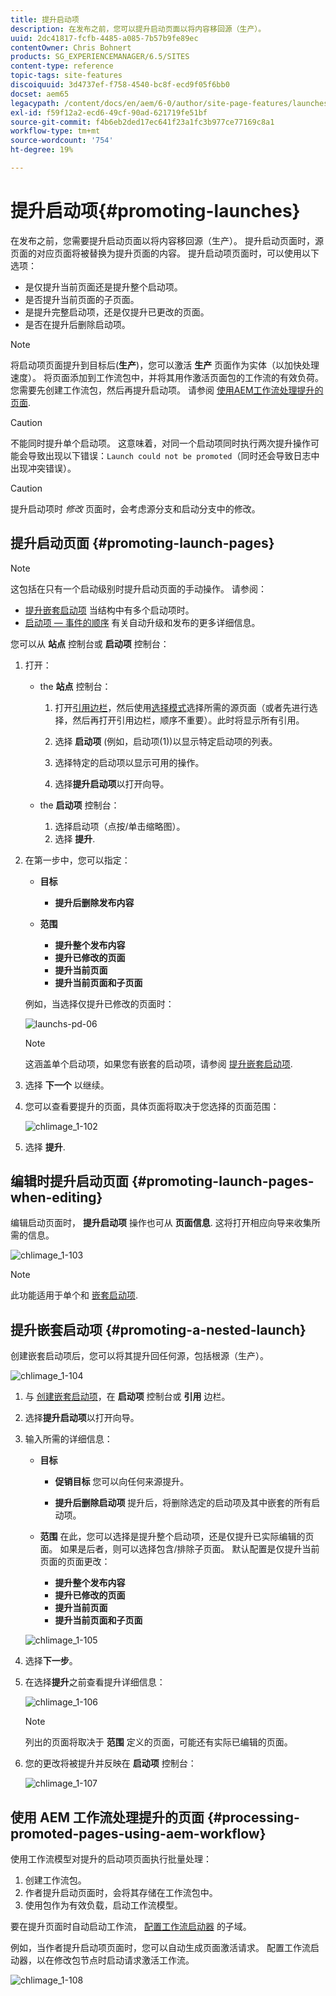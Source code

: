 ```yaml
---
title: 提升启动项
description: 在发布之前，您可以提升启动页面以将内容移回源（生产）。
uuid: 2dc41817-fcfb-4485-a085-7b57b9fe89ec
contentOwner: Chris Bohnert
products: SG_EXPERIENCEMANAGER/6.5/SITES
content-type: reference
topic-tags: site-features
discoiquuid: 3d4737ef-f758-4540-bc8f-ecd9f05f6bb0
docset: aem65
legacypath: /content/docs/en/aem/6-0/author/site-page-features/launches
exl-id: f59f12a2-ecd6-49cf-90ad-621719fe51bf
source-git-commit: f4b6eb2ded17ec641f23a1fc3b977ce77169c8a1
workflow-type: tm+mt
source-wordcount: '754'
ht-degree: 19%

---
```


# 提升启动项{#promoting-launches}

在发布之前，您需要提升启动页面以将内容移回源（生产）。 提升启动页面时，源页面的对应页面将被替换为提升页面的内容。 提升启动项页面时，可以使用以下选项：

* 是仅提升当前页面还是提升整个启动项。
* 是否提升当前页面的子页面。
* 是提升完整启动项，还是仅提升已更改的页面。
* 是否在提升后删除启动项。

>[!NOTE]
>
>将启动项页面提升到目标后(**生产**)，您可以激活 **生产** 页面作为实体（以加快处理速度）。 将页面添加到工作流包中，并将其用作激活页面包的工作流的有效负荷。 您需要先创建工作流包，然后再提升启动项。 请参阅 [使用AEM工作流处理提升的页面](#processing-promoted-pages-using-aem-workflow).

>[!CAUTION]
>
>不能同时提升单个启动项。 这意味着，对同一个启动项同时执行两次提升操作可能会导致出现以下错误：`Launch could not be promoted`（同时还会导致日志中出现冲突错误）。

>[!CAUTION]
>
>提升启动项时 *修改* 页面时，会考虑源分支和启动分支中的修改。

## 提升启动页面 {#promoting-launch-pages}

>[!NOTE]
>
>这包括在只有一个启动级别时提升启动页面的手动操作。 请参阅：
>
>* [提升嵌套启动项](#promoting-a-nested-launch) 当结构中有多个启动项时。
>* [启动项 — 事件的顺序](/help/sites-authoring/launches.md#launches-the-order-of-events) 有关自动升级和发布的更多详细信息。
>


您可以从 **站点** 控制台或 **启动项** 控制台：

1. 打开：

   * the **站点** 控制台：

      1. 打开[引用边栏](/help/sites-authoring/author-environment-tools.md#showingpagereferences)，然后使用[选择模式](/help/sites-authoring/basic-handling.md)选择所需的源页面（或者先进行选择，然后再打开引用边栏，顺序不重要）。此时将显示所有引用。

      1. 选择 **启动项** (例如，启动项(1))以显示特定启动项的列表。
      1. 选择特定的启动项以显示可用的操作。
      1. 选择&#x200B;**提升启动项**&#x200B;以打开向导。
   * the **启动项** 控制台：

      1. 选择启动项（点按/单击缩略图）。
      1. 选择 **提升**.


1. 在第一步中，您可以指定：

   * **目标**

      * **提升后删除发布内容**
   * **范围**

      * **提升整个发布内容**
      * **提升已修改的页面**
      * **提升当前页面**
      * **提升当前页面和子页面**

   例如，当选择仅提升已修改的页面时：

   ![launchs-pd-06](assets/launches-pd-06.png)

   >[!NOTE]
   >
   >这涵盖单个启动项，如果您有嵌套的启动项，请参阅 [提升嵌套启动项](#promoting-a-nested-launch).

1. 选择 **下一个** 以继续。
1. 您可以查看要提升的页面，具体页面将取决于您选择的页面范围：

   ![chlimage_1-102](assets/chlimage_1-102.png)

1. 选择 **提升**.

## 编辑时提升启动页面 {#promoting-launch-pages-when-editing}

编辑启动页面时， **提升启动项** 操作也可从 **页面信息**. 这将打开相应向导来收集所需的信息。

![chlimage_1-103](assets/chlimage_1-103.png)

>[!NOTE]
>
>此功能适用于单个和 [嵌套启动项](#promoting-a-nested-launch).

## 提升嵌套启动项 {#promoting-a-nested-launch}

创建嵌套启动项后，您可以将其提升回任何源，包括根源（生产）。

![chlimage_1-104](assets/chlimage_1-104.png)

1. 与 [创建嵌套启动项](#creatinganestedlaunchlaunchwithinalaunch)，在 **启动项** 控制台或 **引用** 边栏。
1. 选择&#x200B;**提升启动项**&#x200B;以打开向导。

1. 输入所需的详细信息：

   * **目标**

      * **促销目标**
您可以向任何来源提升。

      * **提升后删除启动项**
提升后，将删除选定的启动项及其中嵌套的所有启动项。
   * **范围**
在此，您可以选择是提升整个启动项，还是仅提升已实际编辑的页面。 如果是后者，则可以选择包含/排除子页面。 默认配置是仅提升当前页面的页面更改：

      * **提升整个发布内容**
      * **提升已修改的页面**
      * **提升当前页面**
      * **提升当前页面和子页面**

   ![chlimage_1-105](assets/chlimage_1-105.png)

1. 选择&#x200B;**下一步**。
1. 在选择&#x200B;**提升**&#x200B;之前查看提升详细信息：

   ![chlimage_1-106](assets/chlimage_1-106.png)

   >[!NOTE]
   >
   >列出的页面将取决于 **范围** 定义的页面，可能还有实际已编辑的页面。

1. 您的更改将被提升并反映在 **启动项** 控制台：

   ![chlimage_1-107](assets/chlimage_1-107.png)

## 使用 AEM 工作流处理提升的页面 {#processing-promoted-pages-using-aem-workflow}

使用工作流模型对提升的启动项页面执行批量处理：

1. 创建工作流包。
1. 作者提升启动页面时，会将其存储在工作流包中。
1. 使用包作为有效负载，启动工作流模型。

要在提升页面时自动启动工作流， [配置工作流启动器](/help/sites-administering/workflows-starting.md#workflows-launchers) 的子域。

例如，当作者提升启动项页面时，您可以自动生成页面激活请求。 配置工作流启动器，以在修改包节点时启动请求激活工作流。

![chlimage_1-108](assets/chlimage_1-108.png)
